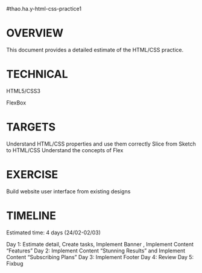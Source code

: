 #thao.ha.y-html-css-practice1
# OVERVIEW

This document provides a detailed estimate of the HTML/CSS practice.

# TECHNICAL

HTML5/CSS3

FlexBox

# TARGETS

Understand HTML/CSS properties and use them correctly
Slice from Sketch to HTML/CSS
Understand the concepts of Flex

# EXERCISE

Build website user interface from existing designs

# TIMELINE

Estimated time: 4 days (24/02-02/03)

Day 1: Estimate detail, Create tasks, Implement Banner , Implement Content “Features”
Day 2: Implement Content “Stunning Results” and Implement Content “Subscribing Plans”
Day 3: Implement Footer
Day 4: Review
Day 5: Fixbug

